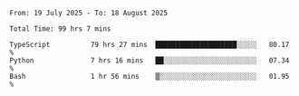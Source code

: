 <!--START_SECTION:waka-->

```abap
From: 19 July 2025 - To: 18 August 2025

Total Time: 99 hrs 7 mins

TypeScript          79 hrs 27 mins  ████████████████████░░░░░   80.17 %
Python              7 hrs 16 mins   ██░░░░░░░░░░░░░░░░░░░░░░░   07.34 %
Bash                1 hr 56 mins    ▒░░░░░░░░░░░░░░░░░░░░░░░░   01.95 %
```

<!--END_SECTION:waka-->
